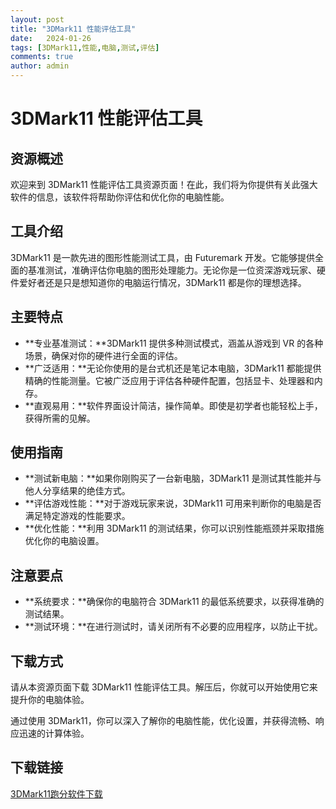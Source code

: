```yaml
---
layout: post
title: "3DMark11 性能评估工具"
date:   2024-01-26
tags: [3DMark11,性能,电脑,测试,评估]
comments: true
author: admin
---
```

# 3DMark11 性能评估工具

## 资源概述

欢迎来到 3DMark11 性能评估工具资源页面！在此，我们将为你提供有关此强大软件的信息，该软件将帮助你评估和优化你的电脑性能。

## 工具介绍

3DMark11 是一款先进的图形性能测试工具，由 Futuremark 开发。它能够提供全面的基准测试，准确评估你电脑的图形处理能力。无论你是一位资深游戏玩家、硬件爱好者还是只是想知道你的电脑运行情况，3DMark11 都是你的理想选择。

## 主要特点

* **专业基准测试：**3DMark11 提供多种测试模式，涵盖从游戏到 VR 的各种场景，确保对你的硬件进行全面的评估。
* **广泛适用：**无论你使用的是台式机还是笔记本电脑，3DMark11 都能提供精确的性能测量。它被广泛应用于评估各种硬件配置，包括显卡、处理器和内存。
* **直观易用：**软件界面设计简洁，操作简单。即使是初学者也能轻松上手，获得所需的见解。

## 使用指南

* **测试新电脑：**如果你刚购买了一台新电脑，3DMark11 是测试其性能并与他人分享结果的绝佳方式。
* **评估游戏性能：**对于游戏玩家来说，3DMark11 可用来判断你的电脑是否满足特定游戏的性能要求。
* **优化性能：**利用 3DMark11 的测试结果，你可以识别性能瓶颈并采取措施优化你的电脑设置。

## 注意要点

* **系统要求：**确保你的电脑符合 3DMark11 的最低系统要求，以获得准确的测试结果。
* **测试环境：**在进行测试时，请关闭所有不必要的应用程序，以防止干扰。

## 下载方式

请从本资源页面下载 3DMark11 性能评估工具。解压后，你就可以开始使用它来提升你的电脑体验。

通过使用 3DMark11，你可以深入了解你的电脑性能，优化设置，并获得流畅、响应迅速的计算体验。

## 下载链接

[3DMark11跑分软件下载](https://pan.quark.cn/s/6664b80ad4cf)